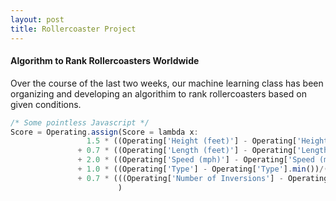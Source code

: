 ```yaml
---
layout: post
title: Rollercoaster Project
---
```

#### Algorithm to Rank Rollercoasters Worldwide

Over the course of the last two weeks, our machine learning class has been organizing and developing an algorithim to rank rollercoasters based on given conditions. 

```javascript
/* Some pointless Javascript */
Score = Operating.assign(Score = lambda x:
                 1.5 * ((Operating['Height (feet)'] - Operating['Height (feet)'].min())/(Operating['Height (feet)'].max() -                                                            Operating['Height (feet)'].min()))
               + 0.7 * ((Operating['Length (feet)'] - Operating['Length (feet)'].min())/(Operating['Length (feet)'].max() -                                                            Operating['Length (feet)'].min()))
               + 2.0 * ((Operating['Speed (mph)'] - Operating['Speed (mph)'].min())/(Operating['Speed (mph)'].max() -                                                                  Operating['Speed (mph)'].min()))
               + 1.0 * ((Operating['Type'] - Operating['Type'].min())/(Operating['Type'].max() -                                                                                      Operating['Type'].min()))
               + 0.7 * (((Operating['Number of Inversions'] - Operating['Number of Inversions'].min())/(Operating['Number of Inversions'].max() -                                Operating['Number of Inversions'].min())))
                        )
```